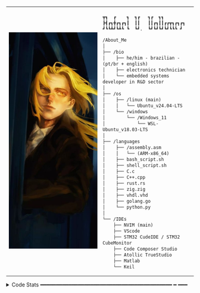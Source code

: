 <table>
  <tr>
    <td style="width: 50%;">
       <img src="https://github.com/RafaelVVolkmer/RafaelVVolkmer/blob/main/image_0.png" alt="Asuka" style="width: 200%; border: none;"/>
    </td>
    <td style="width: 50%; vertical-align: top;">
      <p style="font-family: monospace; font-size: 16px;">
       
    ┳┓  ┏    ┓  ┓┏   ┓┏  ┓┓        
    ┣┫┏┓╋┏┓┏┓┃  ┃┃   ┃┃┏┓┃┃┏┏┳┓┏┓┏┓
    ┛┗┗┻┛┗┻┗ ┗  ┗┛.  ┗┛┗┛┗┛┗┛┗┗┗ ┛ 

</p>

    /About_Me
    │
    ├── /bio
    │    ├── he/him - brazilian - (pt/br + english)
    │    ├── electronics technician
    │    └── embedded systems developer in R&D sector
    │
    ├── /os
    │    ├── /linux (main)
    │    │   └── Ubuntu_v24.04-LTS
    │    └── /windows
    │        └── /Windows_11
    │            └── WSL-Ubuntu_v18.03-LTS
    │
    ├── /languages
    │    ├── /assembly.asm
    │    │   └── (ARM-x86_64)
    │    ├── bash_script.sh
    │    ├── shell_script.sh
    │    ├── C.c
    │    ├── C++.cpp
    │    ├── rust.rs
    │    ├── zig.zig
    │    ├── vhdl.vhd
    │    ├── golang.go
    │    └── python.py
    │
    └── /IDEs
        ├── NVIM (main)
        ├── VScode
        ├── STM32 CudeIDE / STM32 CubeMonitor
        ├── Code Composer Studio
        ├── Atollic TrueStudio
        ├── Matlab
        └── Keil
        
  </tr>
</table>

<details>
<summary> Code Stats ━━━━━━━━━━━━━━━━━━━━━━━━━━━━━━━━━━━━━━━━━━ ━ ━━━</summary>
<br>
  <img src="https://leetcard.jacoblin.cool/Rafael_Volkmer?theme=nord&font=JetBrains%20Mono" height="149" alt="LeetCode Stats" /> <img src="https://github-readme-stats.vercel.app/api?username=RafaelVVolkmer&hide_title=false&hide_rank=false&show_icons=true&include_all_commits=true&count_private=true&disable_animations=false&theme=nord&locale=en&hide_border=true&order=1" height="148" alt="stats graph"  />
<br>
━━━ ━ ━━━━━━━━━━━━━━━━━━━━━━━━━━━━━━━━━━━━━━━━━━━━━━━━
</details>





                                                                                                          
                                                                                                          

